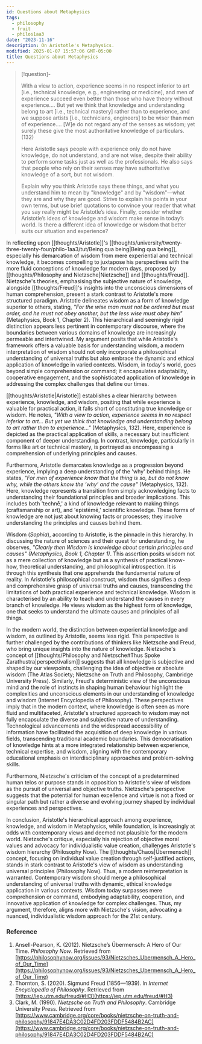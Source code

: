 ```yaml
---
id: Questions about Metaphysics
tags:
  - philosophy
  - fruit
  - philos1aa3
date: "2023-11-16"
description: On Aristotle's Metaphysics.
modified: 2025-01-07 15:57:06 GMT-05:00
title: Questions about Metaphysics
---
```


> [!question]-
>
> With a view to action, experience seems in no respect inferior to art [i.e., technical knowledge, e.g., engineering or medicine], and men of experience succeed even better than those who have theory without experience.... But yet we think that knowledge and understanding belong to art [i.e., technical mastery] rather than to experience, and we suppose artists [i.e., technicians, engineers] to be wiser than men of experience.... [W]e do not regard any of the senses as wisdom; yet surely these give the most authoritative knowledge of particulars. (132)
>
> Here Aristotle says people with experience only do not have knowledge, do not understand, and are not wise, despite their ability to perform some tasks just as well as the professionals. He also says that people who rely on their senses may have authoritative knowledge of a sort, but not wisdom.
>
> Explain why you think Aristotle says these things, and what you understand him to mean by "knowledge" and by "wisdom"—what they are and why they are good. Strive to explain his points in your own terms, but use brief quotations to convince your reader that what you say really might be Aristotle’s idea. Finally, consider whether Aristotle’s ideas of knowledge and wisdom make sense in today’s world. Is there a different idea of knowledge or wisdom that better suits our situation and experience?

In reflecting upon [[thoughts/Aristotle]]'s [[thoughts/university/twenty-three-twenty-four/philo-1aa3/tut/Being qua being|Being qua being]], especially his demarcation of wisdom from mere experiential and technical knowledge, it becomes compelling to juxtapose his perspectives with the more fluid conceptions of knowledge for modern days, proposed by [[thoughts/Philosophy and Nietzsche|Nietzsche]] and [[thoughts/Freud]]. Nietzsche's theories, emphasising the subjective nature of knowledge, alongside [[thoughts/Freud]]'s insights into the unconscious dimensions of human comprehension, present a stark contrast to Aristotle's more structured paradigm. Aristotle delineates wisdom as a form of knowledge superior to others, stating, _"For the wise man must not be ordered but must order, and he must not obey another, but the less wise must obey him"_ (Metaphysics, Book 1, Chapter 2). This hierarchical and seemingly rigid distinction appears less pertinent in contemporary discourse, where the boundaries between various domains of knowledge are increasingly permeable and intertwined. My argument posits that while Aristotle's framework offers a valuable basis for understanding wisdom, a modern interpretation of wisdom should not only incorporate a philosophical understanding of universal truths but also embrace the dynamic and ethical application of knowledge in varied contexts. Wisdom, in today's world, goes beyond simple comprehension or command; it encapsulates adaptability, cooperative engagement, and the sophisticated application of knowledge in addressing the complex challenges that define our times.

[[thoughts/Aristotle|Aristotle]] establishes a clear hierarchy between experience, knowledge, and wisdom, positing that while experience is valuable for practical action, it falls short of constituting true knowledge or wisdom. He notes, _"With a view to action, experience seems in no respect inferior to art... But yet we think that knowledge and understanding belong to art rather than to experience..."_ (Metaphysics, 132). Here, experience is depicted as the practical application of skills, a necessary but insufficient component of deeper understanding. In contrast, knowledge, particularly in forms like art or technical mastery, is portrayed as encompassing a comprehension of underlying principles and causes.

Furthermore, Aristotle demarcates knowledge as a progression beyond experience, implying a deep understanding of the 'why' behind things. He states, _"For men of experience know that the thing is so, but do not know why, while the others know the ‘why’ and the cause"_ (Metaphysics, 132). Here, knowledge represents a transition from simply acknowledging facts to understanding their foundational principles and broader implications. This includes both 'technē,' a kind of knowledge relevant to making things (craftsmanship or art), and 'epistēmē,' scientific knowledge. These forms of knowledge are not just about knowing facts or processes; they involve understanding the principles and causes behind them.

Wisdom (_Sophia_), according to Aristotle, is the pinnacle in this hierarchy. In discussing the nature of sciences and their quest for understanding, he observes, _"Clearly then Wisdom is knowledge about certain principles and causes" (Metaphysics, Book 1, Chapter 1)_. This assertion posits wisdom not as a mere collection of knowledge but as a synthesis of practical know-how, theoretical understanding, and philosophical introspection. It is through this synthesis that one apprehends the fundamental nature of reality. In Aristotle's philosophical construct, wisdom thus signifies a deep and comprehensive grasp of universal truths and causes, transcending the limitations of both practical experience and technical knowledge. Wisdom is characterised by an ability to teach and understand the causes in every branch of knowledge. He views wisdom as the highest form of knowledge, one that seeks to understand the ultimate causes and principles of all things.

In the modern world, the distinction between experiential knowledge and wisdom, as outlined by Aristotle, seems less rigid. This perspective is further challenged by the contributions of thinkers like Nietzsche and Freud, who bring unique insights into the nature of knowledge. Nietzsche's concept of [[thoughts/Philosophy and Nietzsche#Thus Spoke Zarathustra|perspectivalism]] suggests that all knowledge is subjective and shaped by our viewpoints, challenging the idea of objective or absolute wisdom (The Atlas Society; Nietzsche on Truth and Philosophy, Cambridge University Press). Similarly, Freud's deterministic view of the unconscious mind and the role of instincts in shaping human behaviour highlight the complexities and unconscious elements in our understanding of knowledge and wisdom (Internet Encyclopedia of Philosophy). These perspectives imply that in the modern context, where knowledge is often seen as more fluid and multifaceted, Aristotle's structured approach to wisdom may not fully encapsulate the diverse and subjective nature of understanding. Technological advancements and the widespread accessibility of information have facilitated the acquisition of deep knowledge in various fields, transcending traditional academic boundaries. This democratisation of knowledge hints at a more integrated relationship between experience, technical expertise, and wisdom, aligning with the contemporary educational emphasis on interdisciplinary approaches and problem-solving skills.

Furthermore, Nietzsche's criticism of the concept of a predetermined human telos or purpose stands in opposition to Aristotle's view of wisdom as the pursuit of universal and objective truths. Nietzsche's perspective suggests that the potential for human excellence and virtue is not a fixed or singular path but rather a diverse and evolving journey shaped by individual experiences and perspectives.

In conclusion, Aristotle's hierarchical approach among experience, knowledge, and wisdom in Metaphysics, while foundation, is increasingly at odds with contemporary views and deemed not plausible for the modern world. Nietzsche's critique, especially his rejection of objective moral values and advocacy for individualistic value creation, challenges Aristotle's wisdom hierarchy (Philosophy Now). The [[thoughts/Chaos|Übermensch]] concept, focusing on individual value creation through self-justified actions, stands in stark contrast to Aristotle's view of wisdom as understanding universal principles (Philosophy Now). Thus, a modern reinterpretation is warranted. Contemporary wisdom should merge a philosophical understanding of universal truths with dynamic, ethical knowledge application in various contexts. Wisdom today surpasses mere comprehension or command, embodying adaptability, cooperation, and innovative application of knowledge for complex challenges. Thus, my argument, therefore, aligns more with Nietzsche's vision, advocating a nuanced, individualistic wisdom approach for the 21st century.

### Reference

1. Ansell-Pearson, K. (2012). Nietzsche’s Übermensch: A Hero of Our Time. _Philosophy Now_. Retrieved from [https://philosophynow.org/issues/93/Nietzsches_Ubermensch_A_Hero_of_Our_Time](https://philosophynow.org/issues/93/Nietzsches_Ubermensch_A_Hero_of_Our_Time)
2. Thornton, S. (2020). Sigmund Freud (1856—1939). In _Internet Encyclopedia of Philosophy_. Retrieved from [https://iep.utm.edu/freud/#H3](https://iep.utm.edu/freud/#H3)
3. Clark, M. (1990). _Nietzsche on Truth and Philosophy_. Cambridge University Press. Retrieved from [https://www.cambridge.org/core/books/nietzsche-on-truth-and-philosophy/91847E4DA3C02D4FD203FDDF5484B2AC](https://www.cambridge.org/core/books/nietzsche-on-truth-and-philosophy/91847E4DA3C02D4FD203FDDF5484B2AC)
